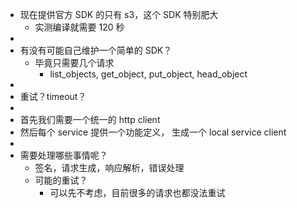 - 现在提供官方 SDK 的只有 s3，这个 SDK 特别肥大
	- 实测编译就需要 120 秒
-
- 有没有可能自己维护一个简单的 SDK？
	- 毕竟只需要几个请求
		- list_objects, get_object, put_object, head_object
-
- 重试？timeout？
-
- 首先我们需要一个统一的 http client
- 然后每个 service 提供一个功能定义， 生成一个 local service client
-
- 需要处理哪些事情呢？
	- 签名，请求生成，响应解析，错误处理
	- 可能的重试？
		- 可以先不考虑，目前很多的请求也都没法重试